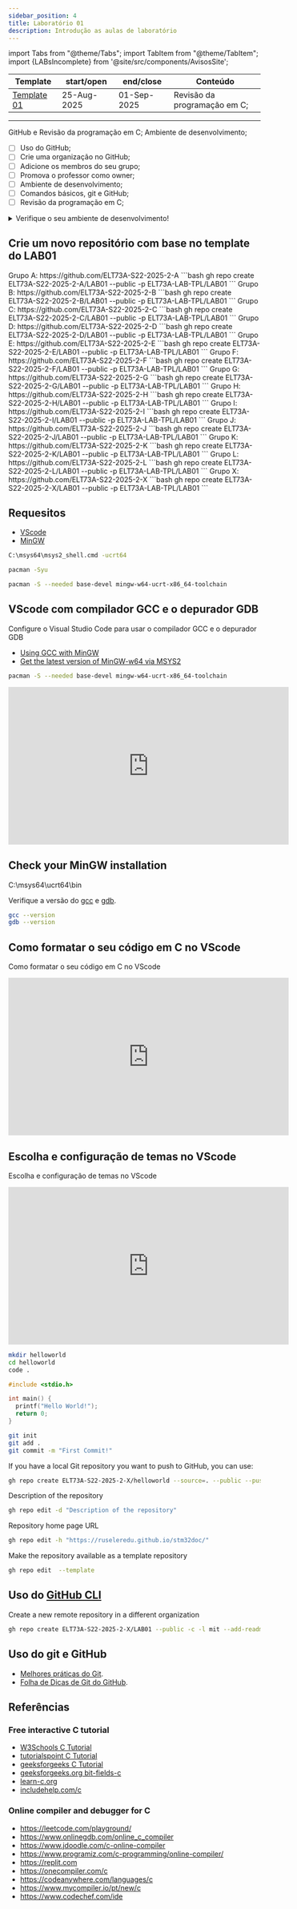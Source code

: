 ```yaml
---
sidebar_position: 4
title: Laboratório 01
description: Introdução as aulas de laboratório
---
```


import Tabs from "@theme/Tabs";
import TabItem from "@theme/TabItem";
import {LABsIncomplete} from '@site/src/components/AvisosSite';

| Template                                               | start/open  | end/close   | Conteúdo                     |
| ------------------------------------------------------ | ----------- | ----------- | ---------------------------- |
| [Template 01](https://github.com/ELT73A-LAB-TPL/LAB01) | 25-Aug-2025 | 01-Sep-2025 | Revisão da programação em C; |

---

GitHub e Revisão da programação em C; Ambiente de desenvolvimento;

- [ ] Uso do GitHub;
- [ ] Crie uma organização no GitHub;
- [ ] Adicione os membros do seu grupo;
- [ ] Promova o professor como owner;
- [ ] Ambiente de desenvolvimento;
- [ ] Comandos básicos, git e GitHub;
- [ ] Revisão da programação em C;

<LABsIncomplete />

<details>
<summary>Verifique o seu ambiente de desenvolvimento!</summary>

Versão do [git](/docs/git) e configurações:

```bash
git --version
git config --list --show-origin
```

Versão do [GitHub CLI](/docs/github-cli) e status de login:

```bash
gh --version
gh auth status
```

Versão do [VS Code](/docs/vs-code) e extensões instaladas:

```bash
code -v
code --list-extensions –show-versions
```

Versão do [gcc e gdb](/docs/mingw).

```bash
gcc --version
gdb --version
```

</details>

## Crie um novo repositório com base no template do LAB01

<Tabs>
  <TabItem value="A" label="A">
    Grupo A: https://github.com/ELT73A-S22-2025-2-A
```bash
gh repo create ELT73A-S22-2025-2-A/LAB01 --public -p ELT73A-LAB-TPL/LAB01
```
  </TabItem>
  <TabItem value="B" label="B">
    Grupo B: https://github.com/ELT73A-S22-2025-2-B
```bash
gh repo create ELT73A-S22-2025-2-B/LAB01 --public -p ELT73A-LAB-TPL/LAB01
```
  </TabItem>
  <TabItem value="C" label="C">
    Grupo C: https://github.com/ELT73A-S22-2025-2-C
```bash
gh repo create ELT73A-S22-2025-2-C/LAB01 --public -p ELT73A-LAB-TPL/LAB01
```
  </TabItem>
  <TabItem value="D" label="D">
    Grupo D: https://github.com/ELT73A-S22-2025-2-D
```bash
gh repo create ELT73A-S22-2025-2-D/LAB01 --public -p ELT73A-LAB-TPL/LAB01
```
  </TabItem>
  <TabItem value="E" label="E">
    Grupo E: https://github.com/ELT73A-S22-2025-2-E
```bash
gh repo create ELT73A-S22-2025-2-E/LAB01 --public -p ELT73A-LAB-TPL/LAB01
```
  </TabItem>
  <TabItem value="F" label="F">
    Grupo F: https://github.com/ELT73A-S22-2025-2-F
```bash
gh repo create ELT73A-S22-2025-2-F/LAB01 --public -p ELT73A-LAB-TPL/LAB01
```
  </TabItem>
  <TabItem value="G" label="G">
    Grupo G: https://github.com/ELT73A-S22-2025-2-G
```bash
gh repo create ELT73A-S22-2025-2-G/LAB01 --public -p ELT73A-LAB-TPL/LAB01
```
  </TabItem>
  <TabItem value="H" label="H">
    Grupo H: https://github.com/ELT73A-S22-2025-2-H
```bash
gh repo create ELT73A-S22-2025-2-H/LAB01 --public -p ELT73A-LAB-TPL/LAB01
```
  </TabItem>
  <TabItem value="I" label="I">
    Grupo I: https://github.com/ELT73A-S22-2025-2-I
```bash
gh repo create ELT73A-S22-2025-2-I/LAB01 --public -p ELT73A-LAB-TPL/LAB01
```
  </TabItem>
  <TabItem value="J" label="J">
    Grupo J: https://github.com/ELT73A-S22-2025-2-J
```bash
gh repo create ELT73A-S22-2025-2-J/LAB01 --public -p ELT73A-LAB-TPL/LAB01
```
  </TabItem>
  <TabItem value="K" label="K">
    Grupo K: https://github.com/ELT73A-S22-2025-2-K
```bash
gh repo create ELT73A-S22-2025-2-K/LAB01 --public -p ELT73A-LAB-TPL/LAB01
```
  </TabItem>
  <TabItem value="L" label="L">
    Grupo L: https://github.com/ELT73A-S22-2025-2-L
```bash
gh repo create ELT73A-S22-2025-2-L/LAB01 --public -p ELT73A-LAB-TPL/LAB01
```
  </TabItem>
  <TabItem value="X" label="X">
    Grupo X: https://github.com/ELT73A-S22-2025-2-X
```bash
gh repo create ELT73A-S22-2025-2-X/LAB01 --public -p ELT73A-LAB-TPL/LAB01
```

</TabItem>
</Tabs>

## Requesitos

- [VScode](/docs/vs-code)
- [MinGW](/docs/mingw)

```bash
C:\msys64\msys2_shell.cmd -ucrt64
```

```bash
pacman -Syu
```

```bash
pacman -S --needed base-devel mingw-w64-ucrt-x86_64-toolchain
```

## VScode com compilador GCC e o depurador GDB

Configure o Visual Studio Code para usar o compilador GCC e o depurador GDB

- [Using GCC with MinGW](https://code.visualstudio.com/docs/cpp/config-mingw)
- [Get the latest version of MinGW-w64 via MSYS2](https://www.msys2.org/)

```bash
pacman -S --needed base-devel mingw-w64-ucrt-x86_64-toolchain
```

<iframe width="560" height="315" src="https://www.youtube.com/embed/-R3l4Bc5jH4?si=WbfLdQtISBTG98d-" title="YouTube video player" frameborder="0" allow="accelerometer; autoplay; clipboard-write; encrypted-media; gyroscope; picture-in-picture; web-share" referrerpolicy="strict-origin-when-cross-origin" allowfullscreen></iframe>

## Check your MinGW installation

C:\msys64\ucrt64\bin

Verifique a versão do [gcc](https://gcc.gnu.org/) e [gdb](https://sourceware.org/gdb/).

```bash
gcc --version
gdb --version
```

## Como formatar o seu código em C no VScode

Como formatar o seu código em C no VScode

<iframe width="560" height="315" src="https://www.youtube.com/embed/GsGjdF7TkoM?si=CTQkIU3wxt4tFkck" title="YouTube video player" frameborder="0" allow="accelerometer; autoplay; clipboard-write; encrypted-media; gyroscope; picture-in-picture; web-share" referrerpolicy="strict-origin-when-cross-origin" allowfullscreen></iframe>

## Escolha e configuração de temas no VScode

Escolha e configuração de temas no VScode

<iframe width="560" height="315" src="https://www.youtube.com/embed/p1kprMBB9fQ?si=iPNpFzCl0s-8u58V" title="YouTube video player" frameborder="0" allow="accelerometer; autoplay; clipboard-write; encrypted-media; gyroscope; picture-in-picture; web-share" referrerpolicy="strict-origin-when-cross-origin" allowfullscreen></iframe>

```bash
mkdir helloworld
cd helloworld
code .
```

```c
#include <stdio.h>

int main() {
  printf("Hello World!");
  return 0;
}
```

```bash
git init
git add .
git commit -m "First Commit!"
```

If you have a local Git repository you want to push to GitHub, you can use:

```bash
gh repo create ELT73A-S22-2025-2-X/helloworld --source=. --public --push
```

Description of the repository

```bash
gh repo edit -d "Description of the repository"
```

Repository home page URL

```bash
gh repo edit -h "https://ruseleredu.github.io/stm32doc/"
```

Make the repository available as a template repository

```bash
gh repo edit  --template
```

## Uso do [GitHub CLI](/docs/github-cli)

Create a new remote repository in a different organization

```bash
gh repo create ELT73A-S22-2025-2-X/LAB01 --public -c -l mit --add-readme -g C
```

## Uso do git e GitHub

- [Melhores práticas do Git](/docs/git-best-practices).
- [Folha de Dicas de Git do GitHub](/docs/github-git-cheat-sheet).

## Referências

### Free interactive C tutorial

- [W3Schools C Tutorial](https://www.w3schools.com/c/)
- [tutorialspoint C Tutorial](https://www.tutorialspoint.com/cprogramming/index.htm)
- [geeksforgeeks C Tutorial](https://www.geeksforgeeks.org/c/c-programming-language/)
- [geeksforgeeks.org bit-fields-c](https://www.geeksforgeeks.org/c/bit-fields-c/)
- [learn-c.org](https://www.learn-c.org/)
- [includehelp.com/c](https://www.includehelp.com/c/)

### Online compiler and debugger for C

- https://leetcode.com/playground/
- https://www.onlinegdb.com/online_c_compiler
- https://www.jdoodle.com/c-online-compiler
- https://www.programiz.com/c-programming/online-compiler/
- https://replit.com
- https://onecompiler.com/c
- https://codeanywhere.com/languages/c
- https://www.mycompiler.io/pt/new/c
- https://www.codechef.com/ide
